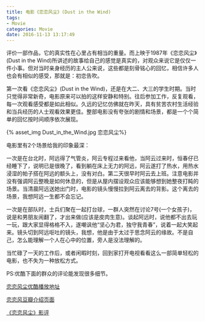 ```yaml
---
title: 电影《恋恋风尘》(Dust in the Wind)
tags:
- Movie
categories: Movie
date: 2016-11-13 13:17:49
---
```


评价一部作品，它的真实性在心里占有相当的重量。而上映于1987年《恋恋风尘》(Dust in the Wind)所讲述的故事给自己的感觉是真实的，对观众来说它是仅仅一件小事。但对当时亲身经历的主人公来说，这些都是刻骨铭心的回忆，相信许多人也会有相似的感受，那就是：初恋告吹。

第一次看《恋恋风尘》(Dust in the Wind)，还是在大二、大三的学生时期。当时只觉得非常新奇，电影原来可以拍的这样安静和特别。往后参加工作，反复观看，每一次观看感受都是如此相似。久远的记忆仿佛就在昨天，具有贫苦农村生活经验和当兵经历的人士观看效果更佳。整部电影没有夸张的剧情和场景，都是一个个简单的回忆按时间顺序依次展现。

<!-- more -->

{% asset_img Dust_in_the_Wind.jpg 恋恋风尘%}


电影里有2个场景给我的印象最深：

一次是在台北时，阿远得了气管炎，阿云专程过来看他，当阿云过来时，恒春仔已经睡下了，说明已是很晚了，看到躺在床上无力的阿远，阿云遂打了热水，用热水浸湿的帕子搭在阿远的额头上，没有对白。第二天很早时阿云去上班。注意电影并没有强调阿云整晚是如何休息的，但是从屋内摆设观众应该能够想到她整夜打盹的场景。当清晨阿远送她出门时，电影的镜头慢慢拉到阿云离去的背影。这个离去的场景，我想阿远一生都不会忘记。

一次是在部队时，士兵们聚在一起打台球，一群人突然在讨论7号(一个女孩子)，说是和男朋友闹翻了，才出来做(应该是皮肉生意)。谈起阿远时，说他都不出去玩一玩，跟大家显得格格不入，遂嘲讽他“坚心为君，独守我青春”，说着一起大笑起来。镜头切到阿远呕吐的镜头，我想，他是由于太过于思念阿云的缘故。不是自己，怎么能理解一个人在心中的位置，旁人是没法理解的。

当忙碌了一天的工作后，或者闲暇时刻，回到家打开电视看看这么一部简单轻松的电影，也不失为一种放松方式。

PS:优酷下面的群众的评论能发现很多细节。


[恋恋风尘优酷播放地址](http://v.youku.com/v_show/id_XMjY2NjgwNjQ0.html?tpa=dW5pb25faWQ9MTAzMzUyXzEwMDAwMl8wMV8wMQ)

[恋恋风豆瓣介绍页面](https://movie.douban.com/subject/1292330/)

[《恋恋风尘》影评](https://movie.douban.com/review/7918461/)
